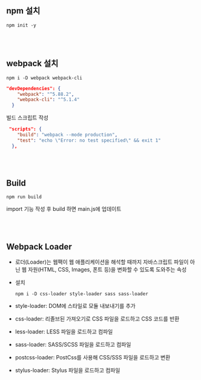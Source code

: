 ## npm 설치

```terminal
npm init -y
```

<br><br>

## webpack 설치

```terminal
npm i -D webpack webpack-cli
```

```json
"devDependencies": {
    "webpack": "^5.88.2",
    "webpack-cli": "^5.1.4"
  }
```

빌드 스크립트 작성

```json
 "scripts": {
    "build": "webpack --mode production",
    "test": "echo \"Error: no test specified\" && exit 1"
  },
```

<br><br>

## Build
```terminal
npm run build
```

import 기능 작성 후 build 하면 main.js에 업데이트

<br><br>

## Webpack Loader

- 로더(Loader)는 웹팩이 웹 애플리케이션을 해석할 때까지 자바스크립트 파일이 아닌 웹 자원(HTML, CSS, Images, 폰트 등)을 변화할 수 있도록 도와주는 속성

- 설치
  ```terminal
  npm i -D css-loader style-loader sass sass-loader
  ```

- style-loader: DOM에 스타일로 모듈 내보내기를 추가

- css-loader: 리졸브된 가져오기로 CSS 파일을 로드하고 CSS 코드를 반환

- less-loader: LESS 파일을 로드하고 컴파일

- sass-loader: SASS/SCSS 파일을 로드하고 컴파일

- postcss-loader: PostCss를 사용해 CSS/SSS 파일을 로드하고 변환

- stylus-loader: Stylus 파일을 로드하고 컴파일

<br><br>
<br><br>
<br><br>
<br><br>
<br><br>
<br><br>
<br><br>
<br><br>
<br><br>

